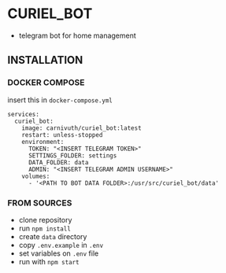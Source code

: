 # CURIEL_BOT
- telegram bot for home management

## INSTALLATION

### DOCKER COMPOSE

insert this in `docker-compose.yml`
```docker-compose
services:
  curiel_bot:
    image: carnivuth/curiel_bot:latest
    restart: unless-stopped
    environment:
      TOKEN: "<INSERT TELEGRAM TOKEN>"
      SETTINGS_FOLDER: settings
      DATA_FOLDER: data
      ADMIN: "<INSERT TELEGRAM ADMIN USERNAME>"
    volumes:
      - '<PATH TO BOT DATA FOLDER>:/usr/src/curiel_bot/data'
```

### FROM SOURCES

- clone repository
- run  `npm install`
- create `data` directory
- copy `.env.example` in `.env`
- set variables on `.env` file
- run with  `npm start`
